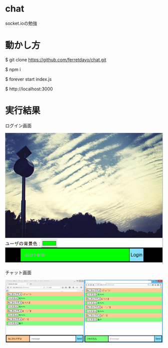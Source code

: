 # chat
socket.ioの勉強

# 動かし方

  $ git clone https://github.com/ferretdayo/chat.git
  
  $ npm i
  
  $ forever start index.js

  $ http://localhost:3000

# 実行結果

ログイン画面

![ログイン画面](./readme/background.png)

チャット画面

![チャット画面](./readme/chatttt.png)
